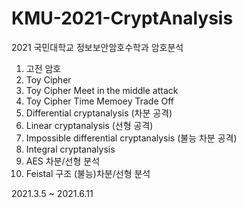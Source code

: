 # KMU-2021-CryptAnalysis
2021 국민대학교 정보보안암호수학과 암호분석  
1. 고전 암호  
2. Toy Cipher
3. Toy Cipher Meet in the middle attack  
4. Toy Cipher Time Memoey Trade Off
5. Differential cryptanalysis (차분 공격) 
6. Linear cryptanalysis (선형 공격)  
7. Impossible differential cryptanalysis (불능 차분 공격)  
8. Integral cryptanalysis  
9. AES 차분/선형 분석
10. Feistal 구조 (불능)차분/선형 분석


2021.3.5 ~ 2021.6.11
